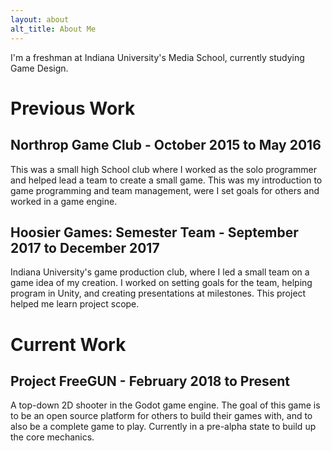 ```yaml
---
layout: about
alt_title: About Me
---
```


I'm a freshman at Indiana University's Media School, currently studying Game Design.
# Previous Work
## Northrop Game Club - October 2015 to May 2016

This was a small high School club where I worked as the solo programmer and helped lead a team to create a small game. This was my introduction to game programming and team management, were I set goals for others and worked in a game engine.
## Hoosier Games: Semester Team - September 2017 to December 2017

Indiana University's game production club, where I led a small team on a game idea of my creation. I worked on setting goals for the team, helping program in Unity, and creating presentations at milestones. This project helped me learn project scope.
# Current Work
## Project FreeGUN - February 2018 to Present

A top-down 2D shooter in the Godot game engine. The goal of this game is to be an open source platform for others to build their games with, and to also be a complete game to play. Currently in a pre-alpha state to build up the core mechanics.
